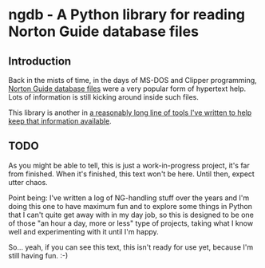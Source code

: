 # ngdb - A Python library for reading Norton Guide database files

## Introduction

Back in the mists of time, in the days of MS-DOS and Clipper programming,
[Norton Guide database files](https://en.wikipedia.org/wiki/Norton_Guides)
were a very popular form of hypertext help. Lots of information is still
kicking around inside such files.

This library is another in [a reasonably long line of tools I've written to
help keep that information available](http://www.davep.org/norton-guides/).

## TODO

As you might be able to tell, this is just a work-in-progress project, it's
far from finished. When it's finished, this text won't be here. Until then,
expect utter chaos.

Point being: I've written a log of NG-handling stuff over the years and I'm
doing this one to have maximum fun and to explore some things in Python that
I can't quite get away with in my day job, so this is designed to be one of
those "an hour a day, more or less" type of projects, taking what I know
well and experimenting with it until I'm happy.

So... yeah, if you can see this text, this isn't ready for use yet, because
I'm still having fun. :-)

[//]: # (README.md ends here)
